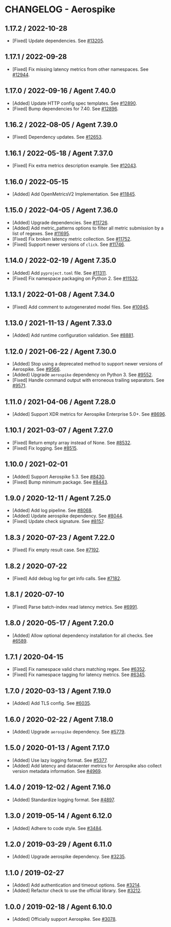 # CHANGELOG - Aerospike

## 1.17.2 / 2022-10-28

* [Fixed] Update dependencies. See [#13205](https://github.com/DataDog/integrations-core/pull/13205).

## 1.17.1 / 2022-09-28

* [Fixed] Fix missing latency metrics from other namespaces. See [#12944](https://github.com/DataDog/integrations-core/pull/12944).

## 1.17.0 / 2022-09-16 / Agent 7.40.0

* [Added] Update HTTP config spec templates. See [#12890](https://github.com/DataDog/integrations-core/pull/12890).
* [Fixed] Bump dependencies for 7.40. See [#12896](https://github.com/DataDog/integrations-core/pull/12896).

## 1.16.2 / 2022-08-05 / Agent 7.39.0

* [Fixed] Dependency updates. See [#12653](https://github.com/DataDog/integrations-core/pull/12653).

## 1.16.1 / 2022-05-18 / Agent 7.37.0

* [Fixed] Fix extra metrics description example. See [#12043](https://github.com/DataDog/integrations-core/pull/12043).

## 1.16.0 / 2022-05-15

* [Added] Add OpenMetricsV2 Implementation. See [#11845](https://github.com/DataDog/integrations-core/pull/11845).

## 1.15.0 / 2022-04-05 / Agent 7.36.0

* [Added] Upgrade dependencies. See [#11726](https://github.com/DataDog/integrations-core/pull/11726).
* [Added] Add metric_patterns options to filter all metric submission by a list of regexes. See [#11695](https://github.com/DataDog/integrations-core/pull/11695).
* [Fixed] Fix broken latency metric collection. See [#11752](https://github.com/DataDog/integrations-core/pull/11752).
* [Fixed] Support newer versions of `click`. See [#11746](https://github.com/DataDog/integrations-core/pull/11746).

## 1.14.0 / 2022-02-19 / Agent 7.35.0

* [Added] Add `pyproject.toml` file. See [#11311](https://github.com/DataDog/integrations-core/pull/11311).
* [Fixed] Fix namespace packaging on Python 2. See [#11532](https://github.com/DataDog/integrations-core/pull/11532).

## 1.13.1 / 2022-01-08 / Agent 7.34.0

* [Fixed] Add comment to autogenerated model files. See [#10945](https://github.com/DataDog/integrations-core/pull/10945).

## 1.13.0 / 2021-11-13 / Agent 7.33.0

* [Added] Add runtime configuration validation. See [#8881](https://github.com/DataDog/integrations-core/pull/8881).

## 1.12.0 / 2021-06-22 / Agent 7.30.0

* [Added] Stop using a deprecated method to support newer versions of Aerospike. See [#9566](https://github.com/DataDog/integrations-core/pull/9566).
* [Added] Upgrade `aerospike` dependency on Python 3. See [#9552](https://github.com/DataDog/integrations-core/pull/9552).
* [Fixed] Handle command output with erroneous trailing separators. See [#9571](https://github.com/DataDog/integrations-core/pull/9571).

## 1.11.0 / 2021-04-06 / Agent 7.28.0

* [Added] Support XDR metrics for Aerospike Enterprise 5.0+. See [#8696](https://github.com/DataDog/integrations-core/pull/8696).

## 1.10.1 / 2021-03-07 / Agent 7.27.0

* [Fixed] Return empty array instead of None. See [#8532](https://github.com/DataDog/integrations-core/pull/8532).
* [Fixed] Fix logging. See [#8515](https://github.com/DataDog/integrations-core/pull/8515).

## 1.10.0 / 2021-02-01

* [Added] Support Aerospike 5.3. See [#8430](https://github.com/DataDog/integrations-core/pull/8430).
* [Fixed] Bump minimum package. See [#8443](https://github.com/DataDog/integrations-core/pull/8443).

## 1.9.0 / 2020-12-11 / Agent 7.25.0

* [Added] Add log pipeline. See [#8068](https://github.com/DataDog/integrations-core/pull/8068).
* [Added] Update aerospike dependency. See [#8044](https://github.com/DataDog/integrations-core/pull/8044).
* [Fixed] Update check signature. See [#8157](https://github.com/DataDog/integrations-core/pull/8157).

## 1.8.3 / 2020-07-23 / Agent 7.22.0

* [Fixed] Fix empty result case. See [#7192](https://github.com/DataDog/integrations-core/pull/7192).

## 1.8.2 / 2020-07-22

* [Fixed] Add debug log for get info calls. See [#7182](https://github.com/DataDog/integrations-core/pull/7182).

## 1.8.1 / 2020-07-10

* [Fixed] Parse batch-index read latency metrics. See [#6991](https://github.com/DataDog/integrations-core/pull/6991).

## 1.8.0 / 2020-05-17 / Agent 7.20.0

* [Added] Allow optional dependency installation for all checks. See [#6589](https://github.com/DataDog/integrations-core/pull/6589).

## 1.7.1 / 2020-04-15

* [Fixed] Fix namespace valid chars matching regex. See [#6352](https://github.com/DataDog/integrations-core/pull/6352).
* [Fixed] Fix namespace tagging for latency metrics. See [#6345](https://github.com/DataDog/integrations-core/pull/6345).

## 1.7.0 / 2020-03-13 / Agent 7.19.0

* [Added] Add TLS config. See [#6035](https://github.com/DataDog/integrations-core/pull/6035).

## 1.6.0 / 2020-02-22 / Agent 7.18.0

* [Added] Upgrade `aerospike` dependency. See [#5779](https://github.com/DataDog/integrations-core/pull/5779).

## 1.5.0 / 2020-01-13 / Agent 7.17.0

* [Added] Use lazy logging format. See [#5377](https://github.com/DataDog/integrations-core/pull/5377).
* [Added] Add latency and datacenter metrics for Aerospike also collect version metadata information. See [#4969](https://github.com/DataDog/integrations-core/pull/4969).

## 1.4.0 / 2019-12-02 / Agent 7.16.0

* [Added] Standardize logging format. See [#4897](https://github.com/DataDog/integrations-core/pull/4897).

## 1.3.0 / 2019-05-14 / Agent 6.12.0

* [Added] Adhere to code style. See [#3484](https://github.com/DataDog/integrations-core/pull/3484).

## 1.2.0 / 2019-03-29 / Agent 6.11.0

* [Added] Upgrade aerospike dependency. See [#3235](https://github.com/DataDog/integrations-core/pull/3235).

## 1.1.0 / 2019-02-27

* [Added] Add authentication and timeout options. See [#3214](https://github.com/DataDog/integrations-core/pull/3214).
* [Added] Refactor check to use the official library. See [#3212](https://github.com/DataDog/integrations-core/pull/3212).

## 1.0.0 / 2019-02-18 / Agent 6.10.0

* [Added] Officially support Aerospike. See [#3078](https://github.com/DataDog/integrations-core/pull/3078).


